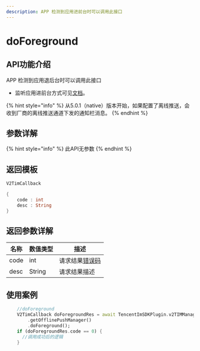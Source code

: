 ```yaml
---
description: APP 检测到应用进前台时可以调用此接口
---
```


# doForeground

## API功能介绍

APP 检测到应用退后台时可以调用此接口

* 监听应用进前台方式可见[文档](https://cloud.tencent.com/document/product/269/75430#.E6.AD.A5.E9.AA.A45.3A-.E5.89.8D.E5.90.8E.E5.8F.B0.E5.88.87.E6.8D.A2.E7.9B.91.E5.90.AC.3Ca-id.3D.22step\_5.22.3E.3C.2Fa.3E)。

{% hint style="info" %}
从5.0.1（native）版本开始，如果配置了离线推送，会收到厂商的离线推送通道下发的通知栏消息。
{% endhint %}

## 参数详解

{% hint style="info" %}
此API无参数
{% endhint %}

## 返回模板

```dart
V2TimCallback

{
    code : int
    desc : String
}
```

## 返回参数详解

| 名称   | 数值类型   | 描述                                                             |
| ---- | ------ | -------------------------------------------------------------- |
| code | int    | 请求结果[错误码](https://cloud.tencent.com/document/product/269/1671) |
| desc | String | 请求结果描述                                                         |

## 使用案例  &#x20;

```dart
    //doForeground
    V2TimCallback doForegroundRes = await TencentImSDKPlugin.v2TIMManager
        .getOfflinePushManager()
        .doForeground();
    if (doForegroundRes.code == 0) {
      //调用成功后的逻辑
    }
```
